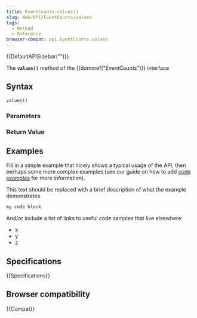 ```yaml
---
title: EventCounts.values()
slug: Web/API/EventCounts/values
tags:
  - Method
  - Reference
browser-compat: api.EventCounts.values
---
```

{{DefaultAPISidebar("")}}

The **`values()`** method of the {{domxref("EventCounts")}} interface 

## Syntax

```js
values()
```

### Parameters



### Return Value



## Examples

Fill in a simple example that nicely shows a typical usage of the API, then perhaps some more complex examples (see our guide on how to add [code examples](/en-US/docs/MDN/Contribute/Structures/Code_examples) for more information).

This text should be replaced with a brief description of what the example demonstrates.

```js
my code block
```

And/or include a list of links to useful code samples that live elsewhere:

*   x
*   y
*   z

## Specifications

{{Specifications}}

## Browser compatibility

{{Compat}}

